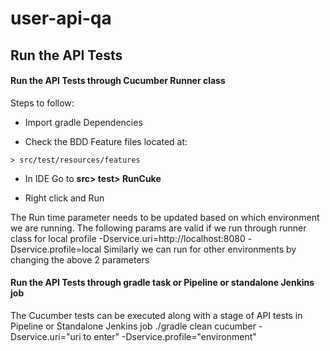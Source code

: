 # user-api-qa


## Run the API Tests

#### Run the API Tests through Cucumber Runner class

Steps to follow:

- Import gradle Dependencies

- Check the BDD Feature files located at:

```> src/test/resources/features```

- In IDE Go to **src> test> RunCuke**

- Right click and Run

The Run time parameter needs to be updated based on which environment we are running.
The following params are valid if we run through runner class for local profile
-Dservice.uri=http://localhost:8080 -Dservice.profile=local
Similarly we can run for other environments by changing the above 2 parameters

#### Run the API Tests through gradle task or Pipeline or standalone Jenkins job

The Cucumber tests can be executed along with a stage of API tests in Pipeline or Standalone Jenkins job
./gradle clean cucumber -Dservice.uri="uri to enter" -Dservice.profile="environment"